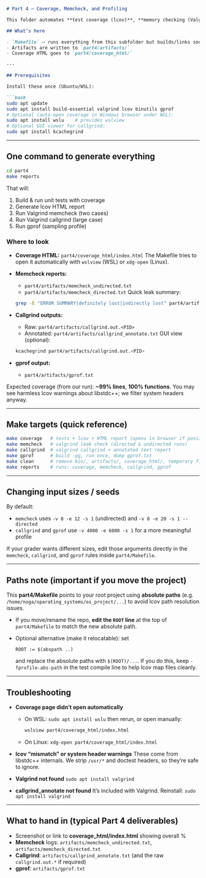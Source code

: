
````markdown
# Part 4 — Coverage, Memcheck, and Profiling

This folder automates **test coverage (lcov)**, **memory checking (Valgrind/memcheck)**, and **CPU profiling** with both **Callgrind** and **gprof** for the Euler + Graph project.

## What’s here

- `Makefile` — runs everything from this subfolder but builds/links sources from the project root.
- Artifacts are written to `part4/artifacts/`
- Coverage HTML goes to `part4/coverage_html/`

---

## Prerequisites

Install these once (Ubuntu/WSL):

```bash
sudo apt update
sudo apt install build-essential valgrind lcov binutils gprof
# Optional (auto-open coverage in Windows browser under WSL):
sudo apt install wslu    # provides wslview
# Optional GUI viewer for callgrind:
sudo apt install kcachegrind
````

---

## One command to generate **everything**

```bash
cd part4
make reports
```

That will:

1. Build & run unit tests with coverage
2. Generate lcov HTML report
3. Run Valgrind memcheck (two cases)
4. Run Valgrind callgrind (large case)
5. Run gprof (sampling profile)

### Where to look

* **Coverage HTML:** `part4/coverage_html/index.html`
  The Makefile tries to open it automatically with `wslview` (WSL) or `xdg-open` (Linux).
* **Memcheck reports:**

  * `part4/artifacts/memcheck_undirected.txt`
  * `part4/artifacts/memcheck_directed.txt`
    Quick leak summary:

  ```bash
  grep -E "ERROR SUMMARY|definitely lost|indirectly lost" part4/artifacts/memcheck_*.txt
  ```
* **Callgrind outputs:**

  * Raw: `part4/artifacts/callgrind.out.<PID>`
  * Annotated: `part4/artifacts/callgrind_annotate.txt`
    GUI view (optional):

  ```bash
  kcachegrind part4/artifacts/callgrind.out.<PID>
  ```
* **gprof output:**

  * `part4/artifacts/gprof.txt`

Expected coverage (from our run): **\~99% lines**, **100% functions**.
You may see harmless lcov warnings about libstdc++; we filter system headers anyway.

---

## Make targets (quick reference)

```bash
make coverage   # tests + lcov + HTML report (opens in browser if possible)
make memcheck   # valgrind leak check (directed & undirected runs)
make callgrind  # valgrind callgrind + annotated text report
make gprof      # build -pg, run once, dump gprof.txt
make clean      # remove bin/, artifacts/, coverage_html/, temporary files
make reports    # runs: coverage, memcheck, callgrind, gprof
```

---

## Changing input sizes / seeds

By default:

* `memcheck` uses `-v 8 -e 12 -s 1` (undirected) and `-v 8 -e 20 -s 1 --directed`
* `callgrind` and `gprof` use `-v 4000 -e 6000 -s 1` for a more meaningful profile

If your grader wants different sizes, edit those arguments directly in the `memcheck`, `callgrind`, and `gprof` rules inside `part4/Makefile`.

---

## Paths note (important if you move the project)

This **part4/Makefile** points to your root project using **absolute paths** (e.g. `/home/noga/oparating_systems/os_project/...`) to avoid lcov path resolution issues.

* If you move/rename the repo, **edit the `ROOT` line** at the top of `part4/Makefile` to match the new absolute path.
* Optional alternative (make it relocatable): set

  ```make
  ROOT := $(abspath ..)
  ```

  and replace the absolute paths with `$(ROOT)/...`. If you do this, keep `-fprofile-abs-path` in the test compile line to help lcov map files cleanly.

---

## Troubleshooting

* **Coverage page didn’t open automatically**

  * On WSL: `sudo apt install wslu` then rerun, or open manually:

    ```bash
    wslview part4/coverage_html/index.html
    ```
  * On Linux: `xdg-open part4/coverage_html/index.html`
* **lcov “mismatch” or system header warnings**
  These come from libstdc++ internals. We strip `/usr/*` and doctest headers, so they’re safe to ignore.
* **Valgrind not found**
  `sudo apt install valgrind`
* **callgrind\_annotate not found**
  It’s included with Valgrind. Reinstall: `sudo apt install valgrind`

---

## What to hand in (typical Part 4 deliverables)

* Screenshot or link to **coverage\_html/index.html** showing overall %
* **Memcheck** logs: `artifacts/memcheck_undirected.txt`, `artifacts/memcheck_directed.txt`
* **Callgrind**: `artifacts/callgrind_annotate.txt` (and the raw `callgrind.out.*` if required)
* **gprof**: `artifacts/gprof.txt`

```

